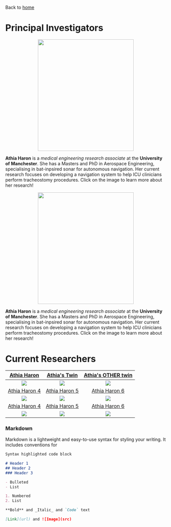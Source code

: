 Back to [home](https://athiaharon.github.io/)

# Principal Investigators


<p align="center">
         <a href="https://athiaharon.github.io/PDRA_athiaharon">
         <img src="https://athiaharon.github.io/profile.png" width="300" height="350">
         </a>                
</p>
                                
**Athia Haron** is a _medical engineering research associate_ at the **University of Manchester**. She has a Masters and PhD in Aerospace Engineering, specialising in bat-inpsired sonar for autonomous navigation. Her current research focuses on developing a navigation system to help ICU clinicians perform tracheostomy procedures. Click on the image to learn more about her research!
                                   
<p align="center">
         <a href="https://athiaharon.github.io/PDRA_athiaharon">
         <img src="https://athiaharon.github.io/profile.png" width="300" height="350">
         </a>                
</p>
                                
**Athia Haron** is a _medical engineering research associate_ at the **University of Manchester**. She has a Masters and PhD in Aerospace Engineering, specialising in bat-inpsired sonar for autonomous navigation. Her current research focuses on developing a navigation system to help ICU clinicians perform tracheostomy procedures. Click on the image to learn more about her research!

# Current Researchers
                                
| [Athia Haron](https://athiaharon.github.io/PDRA_athiaharon)       |  [Athia's Twin](https://athiaharon.github.io/PDRA_athiaharon)     | [Athia's OTHER twin](https://athiaharon.github.io/PDRA_athiaharon) |
:-------------------------:|:-------------------------:|:--------------------------:
|![](https://athiaharon.github.io/profile.png) | ![](https://athiaharon.github.io/profile.png) | ![](https://athiaharon.github.io/profile.png)|
|[Athia Haron 4](https://athiaharon.github.io/PDRA_athiaharon)       |  [Athia Haron 5](https://athiaharon.github.io/PDRA_athiaharon)     | [Athia Haron 6](https://athiaharon.github.io/PDRA_athiaharon) |
|![](https://athiaharon.github.io/profile.png) | ![](https://athiaharon.github.io/profile.png) | ![](https://athiaharon.github.io/profile.png)|
|[Athia Haron 4](https://athiaharon.github.io/PDRA_athiaharon)       |  [Athia Haron 5](https://athiaharon.github.io/PDRA_athiaharon)     | [Athia Haron 6](https://athiaharon.github.io/PDRA_athiaharon) |
|![](https://athiaharon.github.io/profile.png) | ![](https://athiaharon.github.io/profile.png) | ![](https://athiaharon.github.io/profile.png)|


### Markdown

Markdown is a lightweight and easy-to-use syntax for styling your writing. It includes conventions for

```markdown
Syntax highlighted code block

# Header 1
## Header 2
### Header 3

- Bulleted
- List

1. Numbered
2. List

**Bold** and _Italic_ and `Code` text

[Link](url) and ![Image](src)
```

